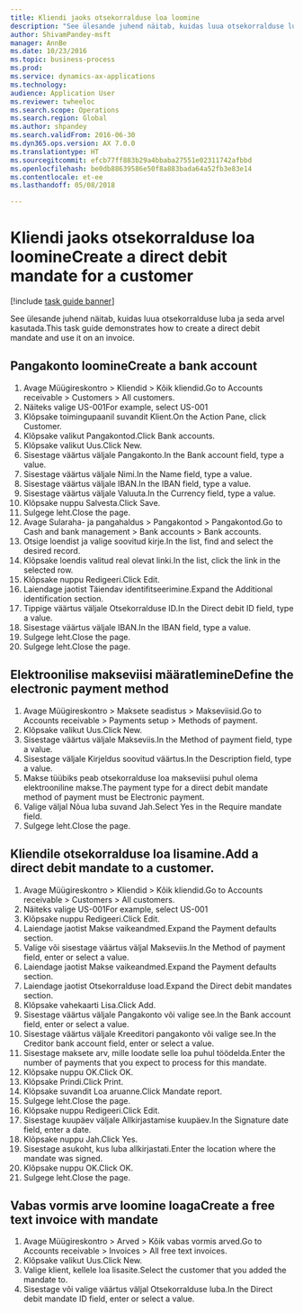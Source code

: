 ```yaml
--- 
title: Kliendi jaoks otsekorralduse loa loomine
description: "See ülesande juhend näitab, kuidas luua otsekorralduse luba ja seda arvel kasutada."
author: ShivamPandey-msft
manager: AnnBe
ms.date: 10/23/2016
ms.topic: business-process
ms.prod: 
ms.service: dynamics-ax-applications
ms.technology: 
audience: Application User
ms.reviewer: twheeloc
ms.search.scope: Operations
ms.search.region: Global
ms.author: shpandey
ms.search.validFrom: 2016-06-30
ms.dyn365.ops.version: AX 7.0.0
ms.translationtype: HT
ms.sourcegitcommit: efcb77ff883b29a4bbaba27551e02311742afbbd
ms.openlocfilehash: be0db88639586e50f8a883bada64a52fb3e83e14
ms.contentlocale: et-ee
ms.lasthandoff: 05/08/2018

---
```

# <a name="create-a-direct-debit-mandate-for-a-customer"></a><span data-ttu-id="60fd3-103">Kliendi jaoks otsekorralduse loa loomine</span><span class="sxs-lookup"><span data-stu-id="60fd3-103">Create a direct debit mandate for a customer</span></span>

[!include [task guide banner](../../includes/task-guide-banner.md)]

<span data-ttu-id="60fd3-104">See ülesande juhend näitab, kuidas luua otsekorralduse luba ja seda arvel kasutada.</span><span class="sxs-lookup"><span data-stu-id="60fd3-104">This task guide demonstrates how to create a direct debit mandate and use it on an invoice.</span></span>


## <a name="create-a-bank-account"></a><span data-ttu-id="60fd3-105">Pangakonto loomine</span><span class="sxs-lookup"><span data-stu-id="60fd3-105">Create a bank account</span></span>
1. <span data-ttu-id="60fd3-106">Avage Müügireskontro > Kliendid > Kõik kliendid.</span><span class="sxs-lookup"><span data-stu-id="60fd3-106">Go to Accounts receivable > Customers > All customers.</span></span>
2. <span data-ttu-id="60fd3-107">Näiteks valige US-001</span><span class="sxs-lookup"><span data-stu-id="60fd3-107">For example, select US-001</span></span>
3. <span data-ttu-id="60fd3-108">Klõpsake toimingupaanil suvandit Klient.</span><span class="sxs-lookup"><span data-stu-id="60fd3-108">On the Action Pane, click Customer.</span></span>
4. <span data-ttu-id="60fd3-109">Klõpsake valikut Pangakontod.</span><span class="sxs-lookup"><span data-stu-id="60fd3-109">Click Bank accounts.</span></span>
5. <span data-ttu-id="60fd3-110">Klõpsake valikut Uus.</span><span class="sxs-lookup"><span data-stu-id="60fd3-110">Click New.</span></span>
6. <span data-ttu-id="60fd3-111">Sisestage väärtus väljale Pangakonto.</span><span class="sxs-lookup"><span data-stu-id="60fd3-111">In the Bank account field, type a value.</span></span>
7. <span data-ttu-id="60fd3-112">Sisestage väärtus väljale Nimi.</span><span class="sxs-lookup"><span data-stu-id="60fd3-112">In the Name field, type a value.</span></span>
8. <span data-ttu-id="60fd3-113">Sisestage väärtus väljale IBAN.</span><span class="sxs-lookup"><span data-stu-id="60fd3-113">In the IBAN field, type a value.</span></span>
9. <span data-ttu-id="60fd3-114">Sisestage väärtus väljale Valuuta.</span><span class="sxs-lookup"><span data-stu-id="60fd3-114">In the Currency field, type a value.</span></span>
10. <span data-ttu-id="60fd3-115">Klõpsake nuppu Salvesta.</span><span class="sxs-lookup"><span data-stu-id="60fd3-115">Click Save.</span></span>
11. <span data-ttu-id="60fd3-116">Sulgege leht.</span><span class="sxs-lookup"><span data-stu-id="60fd3-116">Close the page.</span></span>
12. <span data-ttu-id="60fd3-117">Avage Sularaha- ja pangahaldus > Pangakontod > Pangakontod.</span><span class="sxs-lookup"><span data-stu-id="60fd3-117">Go to Cash and bank management > Bank accounts > Bank accounts.</span></span>
13. <span data-ttu-id="60fd3-118">Otsige loendist ja valige soovitud kirje.</span><span class="sxs-lookup"><span data-stu-id="60fd3-118">In the list, find and select the desired record.</span></span>
14. <span data-ttu-id="60fd3-119">Klõpsake loendis valitud real olevat linki.</span><span class="sxs-lookup"><span data-stu-id="60fd3-119">In the list, click the link in the selected row.</span></span>
15. <span data-ttu-id="60fd3-120">Klõpsake nuppu Redigeeri.</span><span class="sxs-lookup"><span data-stu-id="60fd3-120">Click Edit.</span></span>
16. <span data-ttu-id="60fd3-121">Laiendage jaotist Täiendav identifitseerimine.</span><span class="sxs-lookup"><span data-stu-id="60fd3-121">Expand the Additional identification section.</span></span>
17. <span data-ttu-id="60fd3-122">Tippige väärtus väljale Otsekorralduse ID.</span><span class="sxs-lookup"><span data-stu-id="60fd3-122">In the Direct debit ID field, type a value.</span></span>
18. <span data-ttu-id="60fd3-123">Sisestage väärtus väljale IBAN.</span><span class="sxs-lookup"><span data-stu-id="60fd3-123">In the IBAN field, type a value.</span></span>
19. <span data-ttu-id="60fd3-124">Sulgege leht.</span><span class="sxs-lookup"><span data-stu-id="60fd3-124">Close the page.</span></span>
20. <span data-ttu-id="60fd3-125">Sulgege leht.</span><span class="sxs-lookup"><span data-stu-id="60fd3-125">Close the page.</span></span>

## <a name="define-the-electronic-payment-method"></a><span data-ttu-id="60fd3-126">Elektroonilise makseviisi määratlemine</span><span class="sxs-lookup"><span data-stu-id="60fd3-126">Define the electronic payment method</span></span>
1. <span data-ttu-id="60fd3-127">Avage Müügireskontro > Maksete seadistus > Makseviisid.</span><span class="sxs-lookup"><span data-stu-id="60fd3-127">Go to Accounts receivable > Payments setup > Methods of payment.</span></span>
2. <span data-ttu-id="60fd3-128">Klõpsake valikut Uus.</span><span class="sxs-lookup"><span data-stu-id="60fd3-128">Click New.</span></span>
3. <span data-ttu-id="60fd3-129">Sisestage väärtus väljale Makseviis.</span><span class="sxs-lookup"><span data-stu-id="60fd3-129">In the Method of payment field, type a value.</span></span>
4. <span data-ttu-id="60fd3-130">Sisestage väljale Kirjeldus soovitud väärtus.</span><span class="sxs-lookup"><span data-stu-id="60fd3-130">In the Description field, type a value.</span></span>
5. <span data-ttu-id="60fd3-131">Makse tüübiks peab otsekorralduse loa makseviisi puhul olema elektrooniline makse.</span><span class="sxs-lookup"><span data-stu-id="60fd3-131">The payment type for a direct debit mandate method of payment must be Electronic payment.</span></span>
6. <span data-ttu-id="60fd3-132">Valige väljal Nõua luba suvand Jah.</span><span class="sxs-lookup"><span data-stu-id="60fd3-132">Select Yes in the Require mandate field.</span></span>
7. <span data-ttu-id="60fd3-133">Sulgege leht.</span><span class="sxs-lookup"><span data-stu-id="60fd3-133">Close the page.</span></span>

## <a name="add-a-direct-debit-mandate-to-a-customer"></a><span data-ttu-id="60fd3-134">Kliendile otsekorralduse loa lisamine.</span><span class="sxs-lookup"><span data-stu-id="60fd3-134">Add a direct debit mandate to a customer.</span></span>
1. <span data-ttu-id="60fd3-135">Avage Müügireskontro > Kliendid > Kõik kliendid.</span><span class="sxs-lookup"><span data-stu-id="60fd3-135">Go to Accounts receivable > Customers > All customers.</span></span>
2. <span data-ttu-id="60fd3-136">Näiteks valige US-001</span><span class="sxs-lookup"><span data-stu-id="60fd3-136">For example, select US-001</span></span>
3. <span data-ttu-id="60fd3-137">Klõpsake nuppu Redigeeri.</span><span class="sxs-lookup"><span data-stu-id="60fd3-137">Click Edit.</span></span>
4. <span data-ttu-id="60fd3-138">Laiendage jaotist Makse vaikeandmed.</span><span class="sxs-lookup"><span data-stu-id="60fd3-138">Expand the Payment defaults section.</span></span>
5. <span data-ttu-id="60fd3-139">Valige või sisestage väärtus väljal Makseviis.</span><span class="sxs-lookup"><span data-stu-id="60fd3-139">In the Method of payment field, enter or select a value.</span></span>
6. <span data-ttu-id="60fd3-140">Laiendage jaotist Makse vaikeandmed.</span><span class="sxs-lookup"><span data-stu-id="60fd3-140">Expand the Payment defaults section.</span></span>
7. <span data-ttu-id="60fd3-141">Laiendage jaotist Otsekorralduse load.</span><span class="sxs-lookup"><span data-stu-id="60fd3-141">Expand the Direct debit mandates section.</span></span>
8. <span data-ttu-id="60fd3-142">Klõpsake vahekaarti Lisa.</span><span class="sxs-lookup"><span data-stu-id="60fd3-142">Click Add.</span></span>
9. <span data-ttu-id="60fd3-143">Sisestage väärtus väljale Pangakonto või valige see.</span><span class="sxs-lookup"><span data-stu-id="60fd3-143">In the Bank account field, enter or select a value.</span></span>
10. <span data-ttu-id="60fd3-144">Sisestage väärtus väljale Kreeditori pangakonto või valige see.</span><span class="sxs-lookup"><span data-stu-id="60fd3-144">In the Creditor bank account field, enter or select a value.</span></span>
11. <span data-ttu-id="60fd3-145">Sisestage maksete arv, mille loodate selle loa puhul töödelda.</span><span class="sxs-lookup"><span data-stu-id="60fd3-145">Enter the number of payments that you expect to process for this mandate.</span></span>
12. <span data-ttu-id="60fd3-146">Klõpsake nuppu OK.</span><span class="sxs-lookup"><span data-stu-id="60fd3-146">Click OK.</span></span>
13. <span data-ttu-id="60fd3-147">Klõpsake Prindi.</span><span class="sxs-lookup"><span data-stu-id="60fd3-147">Click Print.</span></span>
14. <span data-ttu-id="60fd3-148">Klõpsake suvandit Loa aruanne.</span><span class="sxs-lookup"><span data-stu-id="60fd3-148">Click Mandate report.</span></span>
15. <span data-ttu-id="60fd3-149">Sulgege leht.</span><span class="sxs-lookup"><span data-stu-id="60fd3-149">Close the page.</span></span>
16. <span data-ttu-id="60fd3-150">Klõpsake nuppu Redigeeri.</span><span class="sxs-lookup"><span data-stu-id="60fd3-150">Click Edit.</span></span>
17. <span data-ttu-id="60fd3-151">Sisestage kuupäev väljale Allkirjastamise kuupäev.</span><span class="sxs-lookup"><span data-stu-id="60fd3-151">In the Signature date field, enter a date.</span></span>
18. <span data-ttu-id="60fd3-152">Klõpsake nuppu Jah.</span><span class="sxs-lookup"><span data-stu-id="60fd3-152">Click Yes.</span></span>
19. <span data-ttu-id="60fd3-153">Sisestage asukoht, kus luba allkirjastati.</span><span class="sxs-lookup"><span data-stu-id="60fd3-153">Enter the location where the mandate was signed.</span></span>
20. <span data-ttu-id="60fd3-154">Klõpsake nuppu OK.</span><span class="sxs-lookup"><span data-stu-id="60fd3-154">Click OK.</span></span>
21. <span data-ttu-id="60fd3-155">Sulgege leht.</span><span class="sxs-lookup"><span data-stu-id="60fd3-155">Close the page.</span></span>

## <a name="create-a-free-text-invoice-with-mandate"></a><span data-ttu-id="60fd3-156">Vabas vormis arve loomine loaga</span><span class="sxs-lookup"><span data-stu-id="60fd3-156">Create a free text invoice with mandate</span></span>
1. <span data-ttu-id="60fd3-157">Avage Müügireskontro > Arved > Kõik vabas vormis arved.</span><span class="sxs-lookup"><span data-stu-id="60fd3-157">Go to Accounts receivable > Invoices > All free text invoices.</span></span>
2. <span data-ttu-id="60fd3-158">Klõpsake valikut Uus.</span><span class="sxs-lookup"><span data-stu-id="60fd3-158">Click New.</span></span>
3. <span data-ttu-id="60fd3-159">Valige klient, kellele loa lisasite.</span><span class="sxs-lookup"><span data-stu-id="60fd3-159">Select the customer that you added the mandate to.</span></span>
4. <span data-ttu-id="60fd3-160">Sisestage või valige väärtus väljal Otsekorralduse luba.</span><span class="sxs-lookup"><span data-stu-id="60fd3-160">In the Direct debit mandate ID field, enter or select a value.</span></span>


